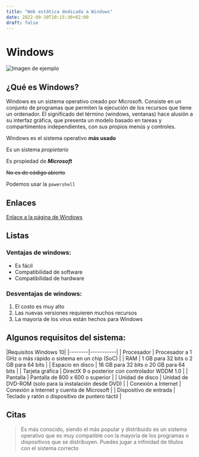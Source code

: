 ```yaml
---
title: "Web estática dedicada a Windows"
date: 2022-09-30T10:15:30+02:00
draft: false
---
```


# Windows

![Imagen de ejemplo](https://d500.epimg.net/cincodias/imagenes/2019/08/26/lifestyle/1566818317_265854_1566818366_noticia_normal_recorte1.jpg)

## ¿Qué es Windows?

Windows es un sistema operativo creado por Microsoft. Consiste en un conjunto de programas que permiten la ejecución de los recursos que tiene un ordenador. El significado del término (windows, ventanas) hace alusión a su interfaz gráfica, que presenta un modelo basado en tareas y compartimentos independientes, con sus propios menús y controles.

Windows es el sistema operativo **más usado**

Es un sistema *propietario*

Es propiedad de  ***Microsoft***

~~No es de código abierto~~

Podemos usar la `powershell`

## Enlaces

[Enlace a la página de Windows](https://www.microsoft.com/es-es/windows)

## Listas

### Ventajas de windows:

* Es fácil
* Compatibilidad de software
* Compatibilidad de hardware

### Desventajas de windows:

1. El costo es muy alto
2. Las nuevas versiones requieren muchos recursos
3. La mayoría de los virus están hechos para Windows

## Algunos requisitos del sistema:

|Requisitos Windows 10|
|--------|-----------|
| Procesador   | Procesador a 1 GHz o más rápido o sistema en un chip (SoC)     |
| RAM  | 1 GB para 32 bits o 2 GB para 64 bits      |
| Espacio en disco  | 16 GB para 32 bits o 20 GB para 64 bits     |
| Tarjeta gráfica  | DirectX 9 o posterior con controlador WDDM 1.0     |
| Pantalla  | Pantalla de 800 x 600 o superior     |
| Unidad de disco  | Unidad de DVD-ROM (solo para la instalación desde DVD)     |
| Conexión a Internet  | Conexión a Internet y cuenta de Microsoft     |
| Dispositivo de entrada  | Teclado y ratón o dispositivo de puntero táctil     |



## Citas

> Es más conocido, siendo el más popular y distribuido es un sistema operativo que es muy compatible con la mayoría de los programas o dispositivos que se distribuyen. Puedes jugar a infinidad de títulos con el sistema correcto
